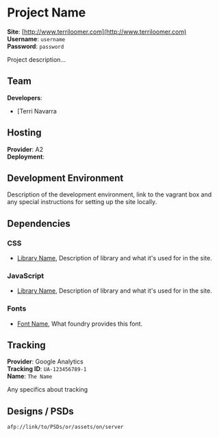 # Project Name
**Site**: [http://www.terriloomer.com](http://www.terriloomer.com)  
**Username**: `username`  
**Password**: `password` 

Project description...
  
## Team 

**Developers**:

* [Terri Navarra 
  
## Hosting
**Provider**: A2  
**Deployment**: 

## Development Environment
Description of the development environment, link to the vagrant box and any special instructions for setting up the site locally.


## Dependencies
### CSS
* [Library Name](http://librarylink.com), Description of library and what it's  used for in the site.

### JavaScript
* [Library Name](http://librarylink.com), Description of library and what it's  used for in the site.

### Fonts
* [Font Name](http://fontlink), What foundry provides this font.

## Tracking
**Provider**: Google Analytics  
**Tracking ID**: `UA-123456789-1`  
**Name**: `The Name`

Any specifics about tracking

## Designs / PSDs
`afp://link/to/PSDs/or/assets/on/server`
